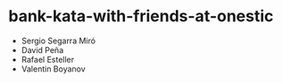 # bank-kata-with-friends-at-onestic
- Sergio Segarra Miró
- David Peña
- Rafael Esteller
- Valentin Boyanov
